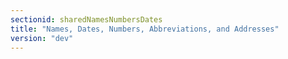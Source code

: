 ```yaml
---
sectionid: sharedNamesNumbersDates
title: "Names, Dates, Numbers, Abbreviations, and Addresses"
version: "dev"
---
```


